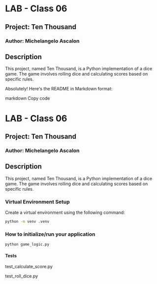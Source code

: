 # LAB - Class 06

## Project: Ten Thousand

### Author: Michelangelo Ascalon

## Description
This project, named Ten Thousand, is a Python implementation of a dice game. The game involves rolling dice and calculating scores based on specific rules.



Absolutely! Here's the README in Markdown format:

markdown
Copy code
# LAB - Class 06

## Project: Ten Thousand

### Author: Michelangelo Ascalon

## Description
This project, named Ten Thousand, is a Python implementation of a dice game. The game involves rolling dice and calculating scores based on specific rules.


### Virtual Environment Setup
Create a virtual environment using the following command:
```bash
python -m venv .venv
```
### How to initialize/run your application

```python
python game_logic.py
```


#### Tests

 test_calculate_score.py

 test_roll_dice.py

 